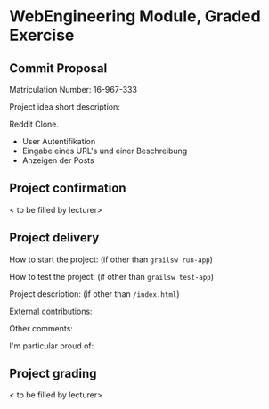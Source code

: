 # WebEngineering Module, Graded Exercise

## Commit Proposal

Matriculation Number: 16-967-333

Project idea short description: 

Reddit Clone.
* User Autentifikation
* Eingabe eines URL's und einer Beschreibung
* Anzeigen der Posts

## Project confirmation

< to be filled by lecturer>


## Project delivery <to be filled by student>

How to start the project: (if other than `grailsw run-app`)

How to test the project:  (if other than `grailsw test-app`)

Project description:      (if other than `/index.html`)

External contributions:

Other comments: 

I'm particular proud of:


## Project grading 

< to be filled by lecturer>
